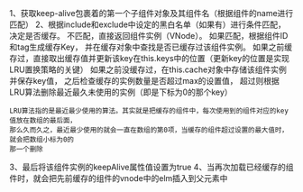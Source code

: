 1、获取keep-alive包裹着的第一个子组件对象及其组件名（根据组件的name进行匹配）
2、根据include和exclude中设定的黑白名单（如果有）进行条件匹配，决定是否缓存。
不匹配，直接返回组件实例（VNode）。
如果匹配，根据组件ID和tag生成缓存Key， 并在缓存对象中查找是否已缓存过该组件实例。
如果之前缓存过，直接取出缓存值并更新该key在this.keys中的位置（更新key的位置是实现LRU置换策略的关键）
如果之前没缓存过，在this.cache对象中存储该组件实例并保存key值，
之后检查缓存的实例数量是否超过max的设置值，
超过则根据LRU算法删除最近最久未使用的实例（即是下标为0的那个key）
```
LRU算法指的是最近最少使用的算法。其实就是把缓存的组件中，每次使用到的组件对应的key值放在数组的最后面，
那么久而久之，最近最少使用的就会一直在数组的第0项，当缓存的组件超过设置的最大值时，就会把数组小标为0的
那一个删除
```
3、最后将该组件实例的keepAlive属性值设置为true
4、当再次加载已经缓存的组件时，就会把先前缓存的组件的vnode中的elm插入到父元素中